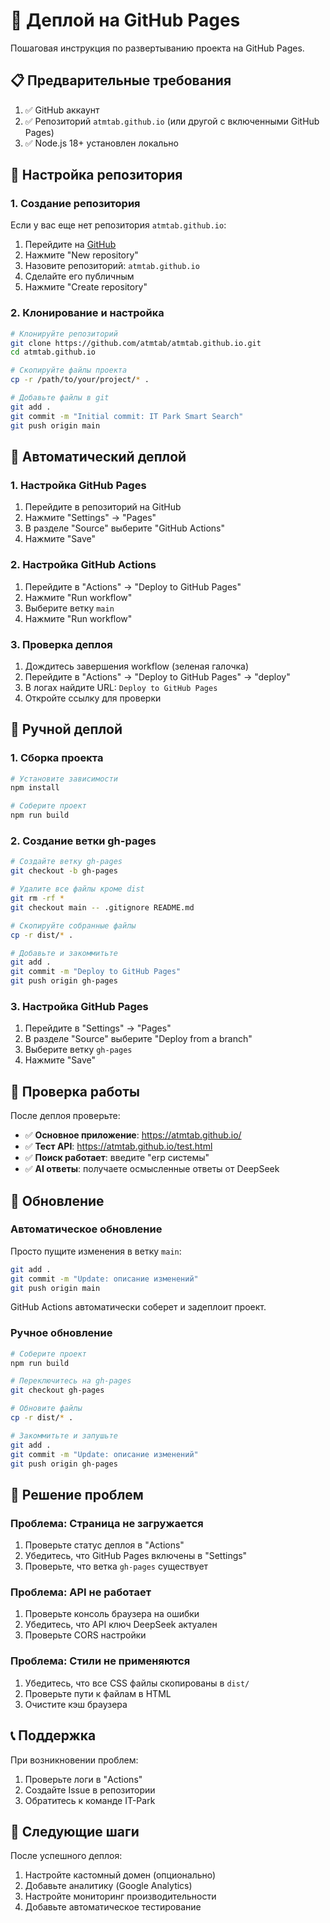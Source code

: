 # 🚀 Деплой на GitHub Pages

Пошаговая инструкция по развертыванию проекта на GitHub Pages.

## 📋 Предварительные требования

1. ✅ GitHub аккаунт
2. ✅ Репозиторий `atmtab.github.io` (или другой с включенными GitHub Pages)
3. ✅ Node.js 18+ установлен локально

## 🔧 Настройка репозитория

### 1. Создание репозитория

Если у вас еще нет репозитория `atmtab.github.io`:

1. Перейдите на [GitHub](https://github.com)
2. Нажмите "New repository"
3. Назовите репозиторий: `atmtab.github.io`
4. Сделайте его публичным
5. Нажмите "Create repository"

### 2. Клонирование и настройка

```bash
# Клонируйте репозиторий
git clone https://github.com/atmtab/atmtab.github.io.git
cd atmtab.github.io

# Скопируйте файлы проекта
cp -r /path/to/your/project/* .

# Добавьте файлы в git
git add .
git commit -m "Initial commit: IT Park Smart Search"
git push origin main
```

## 🚀 Автоматический деплой

### 1. Настройка GitHub Pages

1. Перейдите в репозиторий на GitHub
2. Нажмите "Settings" → "Pages"
3. В разделе "Source" выберите "GitHub Actions"
4. Нажмите "Save"

### 2. Настройка GitHub Actions

1. Перейдите в "Actions" → "Deploy to GitHub Pages"
2. Нажмите "Run workflow"
3. Выберите ветку `main`
4. Нажмите "Run workflow"

### 3. Проверка деплоя

1. Дождитесь завершения workflow (зеленая галочка)
2. Перейдите в "Actions" → "Deploy to GitHub Pages" → "deploy"
3. В логах найдите URL: `Deploy to GitHub Pages`
4. Откройте ссылку для проверки

## 🔧 Ручной деплой

### 1. Сборка проекта

```bash
# Установите зависимости
npm install

# Соберите проект
npm run build
```

### 2. Создание ветки gh-pages

```bash
# Создайте ветку gh-pages
git checkout -b gh-pages

# Удалите все файлы кроме dist
git rm -rf *
git checkout main -- .gitignore README.md

# Скопируйте собранные файлы
cp -r dist/* .

# Добавьте и закоммитьте
git add .
git commit -m "Deploy to GitHub Pages"
git push origin gh-pages
```

### 3. Настройка GitHub Pages

1. Перейдите в "Settings" → "Pages"
2. В разделе "Source" выберите "Deploy from a branch"
3. Выберите ветку `gh-pages`
4. Нажмите "Save"

## 📱 Проверка работы

После деплоя проверьте:

- ✅ **Основное приложение**: https://atmtab.github.io/
- ✅ **Тест API**: https://atmtab.github.io/test.html
- ✅ **Поиск работает**: введите "erp системы"
- ✅ **AI ответы**: получаете осмысленные ответы от DeepSeek

## 🔄 Обновление

### Автоматическое обновление

Просто пущите изменения в ветку `main`:

```bash
git add .
git commit -m "Update: описание изменений"
git push origin main
```

GitHub Actions автоматически соберет и задеплоит проект.

### Ручное обновление

```bash
# Соберите проект
npm run build

# Переключитесь на gh-pages
git checkout gh-pages

# Обновите файлы
cp -r dist/* .

# Закоммитьте и запушьте
git add .
git commit -m "Update: описание изменений"
git push origin gh-pages
```

## 🐛 Решение проблем

### Проблема: Страница не загружается

1. Проверьте статус деплоя в "Actions"
2. Убедитесь, что GitHub Pages включены в "Settings"
3. Проверьте, что ветка `gh-pages` существует

### Проблема: API не работает

1. Проверьте консоль браузера на ошибки
2. Убедитесь, что API ключ DeepSeek актуален
3. Проверьте CORS настройки

### Проблема: Стили не применяются

1. Убедитесь, что все CSS файлы скопированы в `dist/`
2. Проверьте пути к файлам в HTML
3. Очистите кэш браузера

## 📞 Поддержка

При возникновении проблем:

1. Проверьте логи в "Actions"
2. Создайте Issue в репозитории
3. Обратитесь к команде IT-Park

## 🎯 Следующие шаги

После успешного деплоя:

1. Настройте кастомный домен (опционально)
2. Добавьте аналитику (Google Analytics)
3. Настройте мониторинг производительности
4. Добавьте автоматическое тестирование
